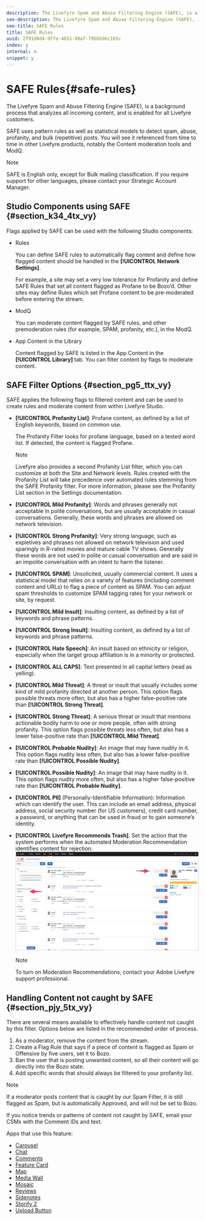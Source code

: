 ```yaml
---
description: The Livefyre Spam and Abuse Filtering Engine (SAFE), is a background process that analyzes all incoming content, and is enabled for all Livefyre customers.
seo-description: The Livefyre Spam and Abuse Filtering Engine (SAFE), is a background process that analyzes all incoming content, and is enabled for all Livefyre customers.
seo-title: SAFE Rules
title: SAFE Rules
uuid: 2f91d0d4-dffe-4651-88af-79bbb96c1b5c
index: y
internal: n
snippet: y
---
```


# SAFE Rules{#safe-rules}

The Livefyre Spam and Abuse Filtering Engine (SAFE), is a background process that analyzes all incoming content, and is enabled for all Livefyre customers.

<a id="section_m1m_dtx_vy"></a>

SAFE uses pattern rules as well as statistical models to detect spam, abuse, profanity, and bulk (repetitive) posts. You will see it referenced from time to time in other Livefyre products, notably the Content moderation tools and ModQ.

>[!NOTE]
>
>SAFE is English only, except for Bulk mailing classification. If you require support for other languages, please contact your Strategic Account Manager.

## Studio Components using SAFE {#section_k34_4tx_vy}

Flags applied by SAFE can be used with the following Studio components:

* Rules

  You can define SAFE rules to automatically flag content and define how flagged content should be handled in the **[!UICONTROL Network Settings]**.

  For example, a site may set a very low tolerance for Profanity and define SAFE Rules that set all content flagged as Profane to be Bozo’d. Other sites may define Rules which set Profane content to be pre-moderated before entering the stream.

* ModQ

  You can moderate content flagged by SAFE rules, and other premoderation rules (for example, SPAM, profanity, etc.), in the ModQ. 

* App Content in the Library

  Content flagged by SAFE is listed in the App Content in the **[!UICONTROL Library]** tab. You can filter content by flags to moderate content.

## SAFE Filter Options {#section_pg5_ttx_vy}

SAFE applies the following flags to filtered content and can be used to create rules and moderate content from within Livefyre Studio.

* **[!UICONTROL Profanity List]**: Profane content, as defined by a list of English keywords, based on common use.

  The Profanity Filter looks for profane language, based on a tested word list. If detected, the content is flagged Profane.

  >[!NOTE]
  >
  >Livefyre also provides a second Profanity List filter, which you can customize at both the Site and Network levels. Rules created with the Profanity List will take precedence over automated rules stemming from the SAFE Profanity filter. For more information, please see the Profanity List section in the Settings documentation.

* **[!UICONTROL Mild Profanity]**: Words and phrases generally not acceptable in polite conversations, but are usually acceptable in casual conversations. Generally, these words and phrases are allowed on network television. 
* **[!UICONTROL Strong Profanity]**: Very strong language, such as expletives and phrases not allowed on network television and used sparingly in R-rated movies and mature cable TV shows. Generally these words are not used in polite or casual conversation and are said in an impolite conversation with an intent to harm the listener.
* **[!UICONTROL SPAM]**: Unsolicited, usually commercial content. It uses a statistical model that relies on a variety of features (including comment content and URLs) to flag a piece of content as SPAM. You can adjust spam thresholds to customize SPAM tagging rates for your network or site, by request.
* **[!UICONTROL Mild Insult]**: Insulting content, as defined by a list of keywords and phrase patterns.
* **[!UICONTROL Strong Insult]**: Insulting content, as defined by a list of keywords and phrase patterns.
* **[!UICONTROL Hate Speech]**: An insult based on ethnicity or religion, especially when the target group affiliation is in a minority or protected.
* **[!UICONTROL ALL CAPS]**: Text presented in all capital letters (read as yelling).
* **[!UICONTROL Mild Threat]**: A threat or insult that usually includes some kind of mild profanity directed at another person. This option flags possible threats more often, but also has a higher false-positive rate than **[!UICONTROL Strong Threat]**. 

* **[!UICONTROL Strong Threat]**: A serious threat or insult that mentions actionable bodily harm to one or more people, often with strong profanity. This option flags possible threats less often, but also has a lower false-positive rate than **[!UICONTROL Mild Threat]**. 

* **[!UICONTROL Probable Nudity]**: An image that may have nudity in it. This option flags nudity less often, but also has a lower false-positive rate than **[!UICONTROL Possible Nudity]**.

* **[!UICONTROL Possible Nudity]**: An image that may have nudity in it. This option flags nudity more often, but also has a higher false-positive rate than **[!UICONTROL Probable Nudity]**.

* **[!UICONTROL PII]** (Personally-Identifiable Information): Information which can identify the user. This can include an email address, physical address, social security number (for US customers), credit card number, a password, or anything that can be used in fraud or to gain someone’s identity.
* **[!UICONTROL Livefyre Recommends Trash]**. Set the action that the system performs when the automated Moderation Recommendation identifies content for rejection.  ![](assets/mod_reco1.png)

  >[!NOTE]
  >
  >To turn on Moderation Recommendations, contact your Adobe Livefyre support professional.

## Handling Content not caught by SAFE {#section_pjy_5tx_vy}

There are several means available to effectively handle content not caught by this filter. Options below are listed in the recommended order of process.

1. As a moderator, remove the content from the stream.
1. Create a Flag Rule that says if a piece of content is flagged as Spam or Offensive by five users, set it to Bozo.
1. Ban the user that is posting unwanted content, so all their content will go directly into the Bozo state.
1. Add specific words that should always be filtered to your profanity list.

>[!NOTE]
>
>If a moderator posts content that is caught by our Spam Filter, it is still flagged as Spam, but is automatically Approved, and will not be set to Bozo.

If you notice trends or patterns of content not caught by SAFE, email your CSMs with the Comment IDs and text.

<a id="section_blk_ccj_h1b"></a>

Apps that use this feature:

* [Carousel](../../c-about-apps/c-carousel-app/c-carousel-app.md#c_carousel_app)
* [Chat](../../c-about-apps/c-chat-app/c-chat-app.md#c_chat_app)
* [Comments](c_comments_app.md#c_comments_app)
* [Feature Card](../../c-about-apps/c-feature-card-app/c-feature-card-app.md#c_feature_card_app)
* [Map](../../c-about-apps/c-map-app/c-map-app.md#c_map_app)
* [Media Wall](../../c-about-apps/c-media-wall-app/c-media-wall-app.md#c_media_wall_app)
* [Mosaic](../../c-about-apps/c-mosaic-app/c-mosaic-app.md#c_mosaic_app)
* [Reviews](../../c-about-apps/c-reviews-app/c-reviews-app.md#c_reviews_app)
* [Sidenotes](../../c-about-apps/c-sidenotes-app/c-sidenotes-app.md#c_sidenotes_app)
* [Storify 2](../../c-about-apps/c-storify2/c-storify2.md#c_storify2)
* [Upload Button](../../c-about-apps/c-upload-button-app/c-upload-button-app.md#c_upload_button_app)


